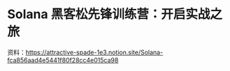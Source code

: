 
# Solana 黑客松先锋训练营：开启实战之旅
资料：https://attractive-spade-1e3.notion.site/Solana-fca856aad4e5441f80f28cc4e015ca98